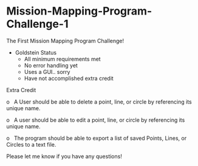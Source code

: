 # Mission-Mapping-Program-Challenge-1
The First Mission Mapping Program Challenge!

- Goldstein Status
  - All minimum requirements met
  - No error handling yet
  - Uses a GUI.. sorry
  - Have not accomplished extra credit

Extra Credit

o   A User should be able to delete a point, line, or circle by referencing its unique name.

o   A user should be able to edit a point, line, or circle by referencing its unique name.

o   The program should be able to export a list of saved Points, Lines, or Circles to a text file.

Please let me know if you have any questions!
